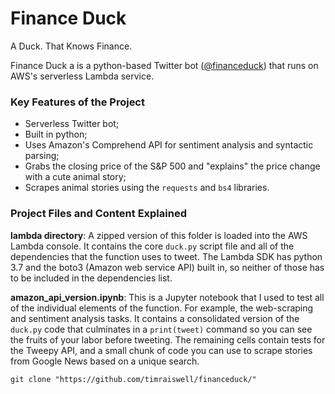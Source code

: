 # Finance Duck
 A Duck. That Knows Finance. 
 
Finance Duck a is a python-based Twitter bot ([@financeduck](https://twitter.com/FinanceDuck)) that runs on AWS's serverless Lambda service. 

### Key Features of the Project
* Serverless Twitter bot;
* Built in python;
* Uses Amazon's Comprehend API for sentiment analysis and syntactic parsing;
* Grabs the closing price of the S&P 500 and "explains" the price change with a cute animal story;
* Scrapes animal stories using the `requests` and `bs4` libraries.

### Project Files and Content Explained

**lambda directory**: A zipped version of this folder is loaded into the AWS Lambda console. It contains the core `duck.py` script file and all of the dependencies that the function uses to tweet. The Lambda SDK has python 3.7 and the boto3 (Amazon web service API) built in, so neither of those has to be included in the dependencies list. 

**amazon_api_version.ipynb**: This is a Jupyter notebook that I used to test all of the individual elements of the function. For example, the web-scraping and sentiment analysis tasks. It contains a consolidated version of the `duck.py` code that culminates in a `print(tweet)` command so you can see the fruits of your labor before tweeting. The remaining cells contain tests for the Tweepy API, and a small chunk of code you can use to scrape stories from Google News based on a unique search. 
 
 `git clone "https://github.com/timraiswell/financeduck/"`
